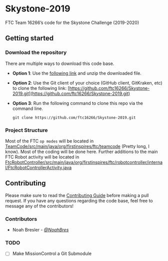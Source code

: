 # Skystone-2019
FTC Team 16266’s code for the Skystone Challenge (2019-2020)

## Getting started
### Download the repository
There are multiple ways to download this code base.
* **Option 1**: Use the [following link](https://github.com/ftc16266/Skystone-2019/archive/dev.zip) and unzip the downloaded file.
* **Option 2**: Use the Git client of your choice (GitHub client, GitKraken, etc) to clone the following link: [https://github.com/ftc16266/Skystone-2019.git](https://github.com/ftc16266/Skystone-2019.git) 
* **Option 3**: Run the following command to clone this repo via the command line.

    `git clone https://github.com/ftc16266/Skystone-2019.git`

### Project Structure
Most of the FTC `op modes` will be located in [TeamCode/src/main/java/org/firstinspires/ftc/teamcode](TeamCode/src/main/java/org/firstinspires/ftc/teamcode) (Pretty long, I know). Most of the coding will be done here.
Further additions to the main FTC Robot activity will be located in [FtcRobotController/src/main/java/org/firstinspires/ftc/robotcontroller/internal/FtcRobotControllerActivity.java](FtcRobotController/src/main/java/org/firstinspires/ftc/robotcontroller/internal/FtcRobotControllerActivity.java)

## Contributing
Please make sure to read the [Contributing Guide](CONTRIBUTING.md) before making a pull request. If you have any questions regarding the code base, feel free to message any of the contributors!

### Contributors
* Noah Bresler - [*@NoahBres*](https://github.com/NoahBres)

### TODO
- [ ] Make MissionControl a Git Submodule